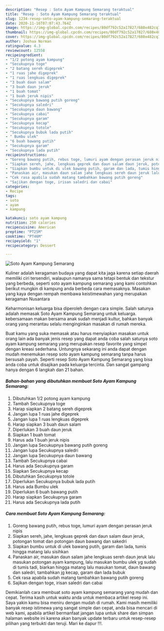 ```yaml
---
description: "Resep : Soto Ayam Kampung Semarang teraktual"
title: "Resep : Soto Ayam Kampung Semarang teraktual"
slug: 1234-resep-soto-ayam-kampung-semarang-teraktual
date: 2020-11-16T07:07:43.764Z
image: https://img-global.cpcdn.com/recipes/80df792c52a17827/680x482cq70/soto-ayam-kampung-semarang-foto-resep-utama.jpg
thumbnail: https://img-global.cpcdn.com/recipes/80df792c52a17827/680x482cq70/soto-ayam-kampung-semarang-foto-resep-utama.jpg
cover: https://img-global.cpcdn.com/recipes/80df792c52a17827/680x482cq70/soto-ayam-kampung-semarang-foto-resep-utama.jpg
author: Joshua Norman
ratingvalue: 4.3
reviewcount: 12558
recipeingredient:
- "1/2 potong ayam kampung"
- "Secukupnya toge"
- "2 batang sereh digeprek"
- "1 ruas jahe digeprek"
- "1 ruas lengkuas digeprek"
- "3 buah daun salam"
- "3 buah daun jeruk"
- "1 buah tomat"
- "1 buah jeruk nipis"
- "Secukupnya bawang putih goreng"
- "Secukupnya saledri"
- "Secukupnya daun bawang"
- "Secukupnya cabai"
- "Secukupnya garam"
- "Secukupnya kecap"
- "Secukupnya totole"
- "Secukupnya bubuk lada putih"
- " Bumbu ulek"
- "6 buah bawang putih"
- "Secukupnya garam"
- "Secukupnya lada putih"
recipeinstructions:
- "Goreng bawang putih, rebus toge, lumuri ayam dengan perasan jeruk nipis"
- "Siapkan sereh, jahe, lengkuas geprek dan daun salam daun jeruk, potongan tomat dan potongan daun bawang dan sakedri"
- "Siapkan bumbu untuk di ulek bawang putih, garam dan lada, tumis hingga matang lalu sisihkan"
- "Panaskan air, masukan daun salam jahe lengkuas sereh daun jeruk lalu masukan potongan ayam kampung, lalu masukan bumbu ulek yg sudah di tumis tadi, biarkan hingga matang lalu masukan tomat, daun bawang dan saledri, tambahkan jg kecap, garam dan lada bubuk"
- "Cek rasa apabila sudah matang tambahkan bawang putih goreng"
- "Sajikan dengan toge, irisan saledri dan cabai"
categories:
- Recipe
tags:
- soto
- ayam
- kampung

katakunci: soto ayam kampung 
nutrition: 250 calories
recipecuisine: American
preptime: "PT25M"
cooktime: "PT46M"
recipeyield: "1"
recipecategory: Dessert

---
```



![Soto Ayam Kampung Semarang](https://img-global.cpcdn.com/recipes/80df792c52a17827/680x482cq70/soto-ayam-kampung-semarang-foto-resep-utama.jpg)

Kuliner adalah keragaman budaya yang dapat kita jaga karena setiap daerah memiliki ciri tersendiri, walaupun namanya sama tetapi bentuk dan tekstur yang berbeda, seperti soto ayam kampung semarang yang kami contohkan berikut mungkin di kampung anda berbeda cara memasaknya. Masakan yang kaya dengan rempah membawa keistimewahan yang merupakan keragaman Nusantara



Keharmonisan keluarga bisa diperoleh dengan cara simple. Salah satunya adalah memasak Soto Ayam Kampung Semarang untuk keluarga. kebersamaan makan bersama anak sudah menjadi kultur, bahkan banyak orang yang merantau selalu menginginkan masakan di rumah mereka.

Buat kamu yang suka memasak atau harus menyiapkan masakan untuk orang lain ada banyak jenis resep yang dapat anda coba salah satunya soto ayam kampung semarang yang merupakan resep favorite yang simpel dengan kreasi sederhana. Untungnya sekarang ini anda dapat dengan mudah menemukan resep soto ayam kampung semarang tanpa harus bersusah payah.
Seperti resep Soto Ayam Kampung Semarang yang bisa anda coba untuk disajikan pada keluarga tercinta. Dan sangat gampang hanya dengan 6 langkah dan 21 bahan.


<!--inarticleads1-->

##### Bahan-bahan yang dibutuhkan membuat Soto Ayam Kampung Semarang:

1. Dibutuhkan 1/2 potong ayam kampung
1. Tambah Secukupnya toge
1. Harap siapkan 2 batang sereh digeprek
1. Jangan lupa 1 ruas jahe digeprek
1. Jangan lupa 1 ruas lengkuas digeprek
1. Harap siapkan 3 buah daun salam
1. Diperlukan 3 buah daun jeruk
1. Siapkan 1 buah tomat
1. Harus ada 1 buah jeruk nipis
1. Jangan lupa Secukupnya bawang putih goreng
1. Jangan lupa Secukupnya saledri
1. Jangan lupa Secukupnya daun bawang
1. Tambah Secukupnya cabai
1. Harus ada Secukupnya garam
1. Siapkan Secukupnya kecap
1. Dibutuhkan Secukupnya totole
1. Diperlukan Secukupnya bubuk lada putih
1. Harus ada  Bumbu ulek
1. Diperlukan 6 buah bawang putih
1. Harap siapkan Secukupnya garam
1. Harus ada Secukupnya lada putih




<!--inarticleads2-->

##### Cara membuat  Soto Ayam Kampung Semarang:

1. Goreng bawang putih, rebus toge, lumuri ayam dengan perasan jeruk nipis
1. Siapkan sereh, jahe, lengkuas geprek dan daun salam daun jeruk, potongan tomat dan potongan daun bawang dan sakedri
1. Siapkan bumbu untuk di ulek bawang putih, garam dan lada, tumis hingga matang lalu sisihkan
1. Panaskan air, masukan daun salam jahe lengkuas sereh daun jeruk lalu masukan potongan ayam kampung, lalu masukan bumbu ulek yg sudah di tumis tadi, biarkan hingga matang lalu masukan tomat, daun bawang dan saledri, tambahkan jg kecap, garam dan lada bubuk
1. Cek rasa apabila sudah matang tambahkan bawang putih goreng
1. Sajikan dengan toge, irisan saledri dan cabai




Demikianlah cara membuat soto ayam kampung semarang yang mudah dan cepat. Terima kasih untuk waktu anda untuk membaca artikel resep ini. Saya yakin kamu bisa meniru dengan mudah di rumah. Kami masih memiliki banyak resep istimewa yang sangat simple dan cepat, anda bisa mencari di web kami, apabila artikel bermanfaat jangan lupa untuk share dan simpan halaman website ini karena akan banyak update terbaru untuk resep-resep pilihan yang terbukti dan teruji. Mari ke dapur !!!. 
